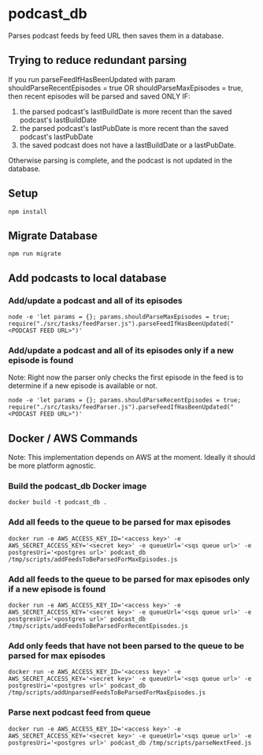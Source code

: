 # podcast_db

Parses podcast feeds by feed URL then saves them in a database.

## Trying to reduce redundant parsing

If you run parseFeedIfHasBeenUpdated with param shouldParseRecentEpisodes = true OR shouldParseMaxEpisodes = true, then recent episodes will be parsed and saved ONLY IF:

1) the parsed podcast's lastBuildDate is more recent than the saved podcast's lastBuildDate
2) the parsed podcast's lastPubDate is more recent than the saved podcast's lastPubDate
3) the saved podcast does not have a lastBuildDate or a lastPubDate.

Otherwise parsing is complete, and the podcast is not updated in the database.

## Setup

`npm install`

## Migrate Database

`npm run migrate`

## Add podcasts to local database

### Add/update a podcast and all of its episodes

```
node -e 'let params = {}; params.shouldParseMaxEpisodes = true; require("./src/tasks/feedParser.js").parseFeedIfHasBeenUpdated("<PODCAST FEED URL>")'
```

### Add/update a podcast and all of its episodes only if a new episode is found

Note: Right now the parser only checks the first episode in the feed is to determine if a new episode is available or not.

```
node -e 'let params = {}; params.shouldParseRecentEpisodes = true; require("./src/tasks/feedParser.js").parseFeedIfHasBeenUpdated("<PODCAST FEED URL>")'
```

## Docker / AWS Commands

Note: This implementation depends on AWS at the moment. Ideally it should be more platform agnostic.

### Build the podcast_db Docker image

```
docker build -t podcast_db .
```

### Add all feeds to the queue to be parsed for max episodes

```
docker run -e AWS_ACCESS_KEY_ID='<access key>' -e AWS_SECRET_ACCESS_KEY='<secret key>' -e queueUrl='<sqs queue url>' -e postgresUri='<postgres url>' podcast_db /tmp/scripts/addFeedsToBeParsedForMaxEpisodes.js
```

### Add all feeds to the queue to be parsed for max episodes only if a new episode is found

```
docker run -e AWS_ACCESS_KEY_ID='<access key>' -e AWS_SECRET_ACCESS_KEY='<secret key>' -e queueUrl='<sqs queue url>' -e postgresUri='<postgres url>' podcast_db /tmp/scripts/addFeedsToBeParsedForRecentEpisodes.js
```

### Add only feeds that have not been parsed to the queue to be parsed for max episodes

```
docker run -e AWS_ACCESS_KEY_ID='<access key>' -e AWS_SECRET_ACCESS_KEY='<secret key>' -e queueUrl='<sqs queue url>' -e postgresUri='<postgres url>' podcast_db /tmp/scripts/addUnparsedFeedsToBeParsedForMaxEpisodes.js
```

### Parse next podcast feed from queue

```
docker run -e AWS_ACCESS_KEY_ID='<access key>' -e AWS_SECRET_ACCESS_KEY='<secret key>' -e queueUrl='<sqs queue url>' -e postgresUri='<postgres url>' podcast_db /tmp/scripts/parseNextFeed.js
```
